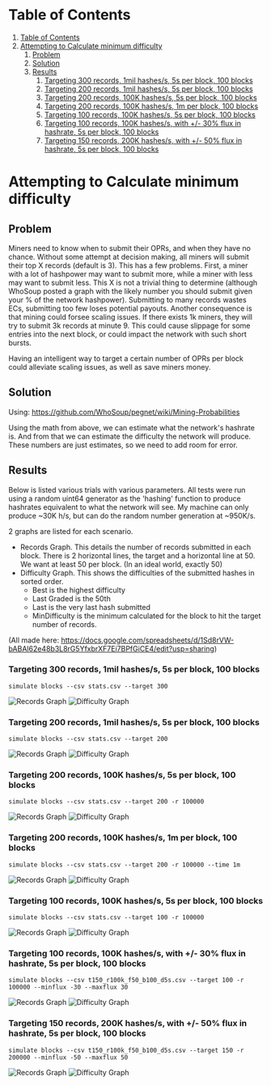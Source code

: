 <!-- ToC start -->
# Table of Contents

1. [Table of Contents](#table-of-contents)
1. [Attempting to Calculate minimum difficulty](#attempting-to-calculate-minimum-difficulty)
   1. [Problem](#problem)
   1. [Solution](#solution)
   1. [Results](#results)
      1. [Targeting 300 records, 1mil hashes/s, 5s per block, 100 blocks](#targeting-300-records-1mil-hashes/s-5s-per-block-100-blocks)
      1. [Targeting 200 records, 1mil hashes/s, 5s per block, 100 blocks](#targeting-200-records-1mil-hashes/s-5s-per-block-100-blocks)
      1. [Targeting 200 records, 100K hashes/s, 5s per block, 100 blocks](#targeting-200-records-100k-hashes/s-5s-per-block-100-blocks)
      1. [Targeting 200 records, 100K hashes/s, 1m per block, 100 blocks](#targeting-200-records-100k-hashes/s-1m-per-block-100-blocks)
      1. [Targeting 100 records, 100K hashes/s, 5s per block, 100 blocks](#targeting-100-records-100k-hashes/s-5s-per-block-100-blocks)
      1. [Targeting 100 records, 100K hashes/s, with +/- 30% flux in hashrate,  5s per block, 100 blocks](#targeting-100-records-100k-hashes/s-with-+/--30-flux-in-hashrate--5s-per-block-100-blocks)
      1. [Targeting 150 records, 200K hashes/s, with +/- 50% flux in hashrate,  5s per block, 100 blocks](#targeting-150-records-200k-hashes/s-with-+/--50-flux-in-hashrate--5s-per-block-100-blocks)
<!-- ToC end -->


# Attempting to Calculate minimum difficulty

## Problem

Miners need to know when to submit their OPRs, and when they have no chance. Without some attempt at decision making, all miners will submit their top X records (default is 3). This has a few problems. First, a miner with a lot of hashpower may want to submit more, while a miner with less may want to submit less. This X is not a trivial thing to determine (although WhoSoup posted a graph with the likely number you should submit given your % of the network hashpower). Submitting to many records wastes ECs, submitting too few loses potential payouts. Another consequence is that mining could forsee scaling issues. If there exists 1k miners, they will try to submit 3k records at minute 9. This could cause slippage for some entries into the next block, or could impact the network with such short bursts.

Having an intelligent way to target a certain number of OPRs per block could alleviate scaling issues, as well as save miners money.

## Solution

Using: https://github.com/WhoSoup/pegnet/wiki/Mining-Probabilities

Using the math from above, we can estimate what the network's hashrate is. And from that we can estimate the difficulty the network will produce. These numbers are just estimates, so we need to add room for error.

## Results

Below is listed various trials with various parameters. All tests were run using a random uint64 generator as the 'hashing' function to produce hashrates equivalent to what the network will see. My machine can only produce ~30K h/s, but can do the random number generation at ~950K/s.

2 graphs are listed for each scenario.
 - Records Graph. This details the number of records submitted in each block. There is 2 horizontal lines, the target and a horizontal line at 50. We want at least 50 per block. (In an ideal world, exactly 50)
 - Difficulty Graph. This shows the difficulties of the submitted hashes in sorted order.
   - Best is the highest difficulty
   - Last Graded is the 50th
   - Last is the very last hash submitted
   - MinDifficulty is the minimum calculated for the block to hit the target number of records.
   
(All made here: https://docs.google.com/spreadsheets/d/1Sd8rVW-bABAl62e48b3L8rG5YfxbrXF7Ei7BPfGiCE4/edit?usp=sharing)

### Targeting 300 records, 1mil hashes/s, 5s per block, 100 blocks

`simulate blocks --csv stats.csv --target 300`

![Records Graph](results/t300_rU_b100_d5s_RECORDS.png "Records Graph")
![Difficulty Graph](results/t300_rU_b100_d5s_DIFFICULTY.png "Difficulty Graph")

### Targeting 200 records, 1mil hashes/s, 5s per block, 100 blocks

`simulate blocks --csv stats.csv --target 200`

![Records Graph](results/t200_rU_b100_d5s_RECORDS.png "Records Graph")
![Difficulty Graph](results/t200_rU_b100_d5s_DIFFICULTY.png "Difficulty Graph")

### Targeting 200 records, 100K hashes/s, 5s per block, 100 blocks

`simulate blocks --csv stats.csv --target 200 -r 100000`

![Records Graph](results/t200_r100k_b100_d5s_RECORDS.png "Records Graph")
![Difficulty Graph](results/t200_r100k_b100_d5s_DIFFICULTY.png "Difficulty Graph")


### Targeting 200 records, 100K hashes/s, 1m per block, 100 blocks

`simulate blocks --csv stats.csv --target 200 -r 100000 --time 1m`

![Records Graph](results/t200_r100k_b100_d1m_RECORDS.png "Records Graph")
![Difficulty Graph](results/t200_r100k_b100_d1m_DIFFICULTY.png "Difficulty Graph")

### Targeting 100 records, 100K hashes/s, 5s per block, 100 blocks

`simulate blocks --csv stats.csv --target 100 -r 100000`

![Records Graph](results/t100_r100k_b100_d5s_RECORDS.png "Records Graph")
![Difficulty Graph](results/t100_r100k_b100_d5s_DIFFICULTY.png "Difficulty Graph")

### Targeting 100 records, 100K hashes/s, with +/- 30% flux in hashrate,  5s per block, 100 blocks

`simulate blocks --csv t150_r100k_f50_b100_d5s.csv --target 100 -r 100000 --minflux -30 --maxflux 30`

![Records Graph](results/t100_r100k_f30_b100_d5s_RECORDS.png "Records Graph")
![Difficulty Graph](results/t100_r100k_f30_b100_d5s_DIFFICULTY.png "Difficulty Graph")

### Targeting 150 records, 200K hashes/s, with +/- 50% flux in hashrate,  5s per block, 100 blocks

`simulate blocks --csv t150_r100k_f50_b100_d5s.csv --target 150 -r 200000 --minflux -50 --maxflux 50`

![Records Graph](results/t150_r200k_f50_b100_d5s_RECORDS.png "Records Graph")
![Difficulty Graph](results/t150_r200k_f50_b100_d5s_DIFFICULTY.png "Difficulty Graph")